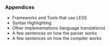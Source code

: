 ### Appendices

* Frameworks and Tools that use LESS
* Syntax Highlighting
* Other implementations (language translations)
* A few sentences on how the parser works
* A few sentences on how the compiler works

